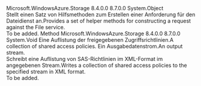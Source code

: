 <Type Name="FileRequest" FullName="Microsoft.WindowsAzure.Storage.File.Protocol.FileRequest">
  <TypeSignature Language="C#" Value="public static class FileRequest" />
  <TypeSignature Language="ILAsm" Value=".class public auto ansi abstract sealed beforefieldinit FileRequest extends System.Object" />
  <TypeSignature Language="DocId" Value="T:Microsoft.WindowsAzure.Storage.File.Protocol.FileRequest" />
  <TypeSignature Language="VB.NET" Value="Public Class FileRequest" />
  <TypeSignature Language="F#" Value="type FileRequest = class" />
  <AssemblyInfo>
    <AssemblyName>Microsoft.WindowsAzure.Storage</AssemblyName>
    <AssemblyVersion>8.4.0.0</AssemblyVersion>
    <AssemblyVersion>8.7.0.0</AssemblyVersion>
  </AssemblyInfo>
  <Base>
    <BaseTypeName>System.Object</BaseTypeName>
  </Base>
  <Interfaces />
  <Docs>
    <summary>
            <span data-ttu-id="2885d-101">Stellt einen Satz von Hilfsmethoden zum Erstellen einer Anforderung für den Dateidienst an.</span><span class="sxs-lookup"><span data-stu-id="2885d-101">Provides a set of helper methods for constructing a request against the File service.</span></span>
            </summary>
    <remarks>To be added.</remarks>
  </Docs>
  <Members>
    <Member MemberName="WriteSharedAccessIdentifiers">
      <MemberSignature Language="C#" Value="public static void WriteSharedAccessIdentifiers (Microsoft.WindowsAzure.Storage.File.SharedAccessFilePolicies sharedAccessPolicies, System.IO.Stream outputStream);" />
      <MemberSignature Language="ILAsm" Value=".method public static hidebysig void WriteSharedAccessIdentifiers(class Microsoft.WindowsAzure.Storage.File.SharedAccessFilePolicies sharedAccessPolicies, class System.IO.Stream outputStream) cil managed" />
      <MemberSignature Language="DocId" Value="M:Microsoft.WindowsAzure.Storage.File.Protocol.FileRequest.WriteSharedAccessIdentifiers(Microsoft.WindowsAzure.Storage.File.SharedAccessFilePolicies,System.IO.Stream)" />
      <MemberSignature Language="VB.NET" Value="Public Shared Sub WriteSharedAccessIdentifiers (sharedAccessPolicies As SharedAccessFilePolicies, outputStream As Stream)" />
      <MemberSignature Language="F#" Value="static member WriteSharedAccessIdentifiers : Microsoft.WindowsAzure.Storage.File.SharedAccessFilePolicies * System.IO.Stream -&gt; unit" Usage="Microsoft.WindowsAzure.Storage.File.Protocol.FileRequest.WriteSharedAccessIdentifiers (sharedAccessPolicies, outputStream)" />
      <MemberType>Method</MemberType>
      <AssemblyInfo>
        <AssemblyName>Microsoft.WindowsAzure.Storage</AssemblyName>
        <AssemblyVersion>8.4.0.0</AssemblyVersion>
        <AssemblyVersion>8.7.0.0</AssemblyVersion>
      </AssemblyInfo>
      <ReturnValue>
        <ReturnType>System.Void</ReturnType>
      </ReturnValue>
      <Parameters>
        <Parameter Name="sharedAccessPolicies" Type="Microsoft.WindowsAzure.Storage.File.SharedAccessFilePolicies" />
        <Parameter Name="outputStream" Type="System.IO.Stream" />
      </Parameters>
      <Docs>
        <param name="sharedAccessPolicies"><span data-ttu-id="2885d-102">Eine Auflistung der freigegebenen Zugriffsrichtlinien.</span><span class="sxs-lookup"><span data-stu-id="2885d-102">A collection of shared access policies.</span></span></param>
        <param name="outputStream"><span data-ttu-id="2885d-103">Ein Ausgabedatenstrom.</span><span class="sxs-lookup"><span data-stu-id="2885d-103">An output stream.</span></span></param>
        <summary>
            <span data-ttu-id="2885d-104">Schreibt eine Auflistung von SAS-Richtlinien im XML-Format im angegebenen Stream.</span><span class="sxs-lookup"><span data-stu-id="2885d-104">Writes a collection of shared access policies to the specified stream in XML format.</span></span>
            </summary>
        <remarks>To be added.</remarks>
      </Docs>
    </Member>
  </Members>
</Type>